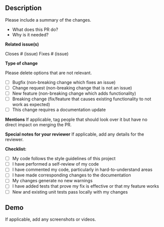 <!--  Before submitting:
1. Name your PR as `[BUGFIX|CHANGE|FEATURE]: Short description of your changes`.
  a. Start with an imperative verb. Example: Fix, Change, Develop...
  b. Use sentence case, not title case.
  c. Use a complete phrase or sentence.
  d. Make sure the changelog is updated.
2. Rebase your PR if it gets out of sync with main.
3. Delete all the non-relevant sections of the template for your PR.
-->

## Description

Please include a summary of the changes.
- What does this PR do?
- Why is it needed?

**Related issue(s)**

Closes # (issue)
Fixes # (issue)

**Type of change**

Please delete options that are not relevant.

- [ ] Bugfix (non-breaking change which fixes an issue)
- [ ] Change request (non-breaking change that is not an issue)
- [ ] New feature (non-breaking change which adds functionality)
- [ ] Breaking change (fix/feature that causes existing functionality to not work as expected)
- [ ] This change requires a documentation update

**Mentions**
If applicable, tag people that should look over it but have no direct impact on merging the PR.

**Special notes for your reviewer**
If applicable, add any details for the reviewer.

**Checklist:**

- [ ] My code follows the style guidelines of this project
- [ ] I have performed a self-review of my code
- [ ] I have commented my code, particularly in hard-to-understand areas
- [ ] I have made corresponding changes to the documentation
- [ ] My changes generate no new warnings
- [ ] I have added tests that prove my fix is effective or that my feature works
- [ ] New and existing unit tests pass locally with my changes

## Demo
If applicable, add any screenshots or videos.
